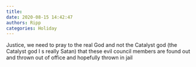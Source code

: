 ```yaml
---
title: 
date: 2020-08-15 14:42:47
authors: Ripp
categories: Holiday
---
```


 Justice, we need to pray to the real God and not the Catalyst god (the Catalyst god I s really Satan) that these evil council members are found out and thrown out of office and hopefully thrown in jail